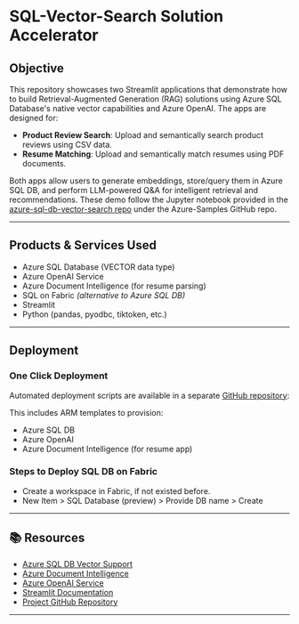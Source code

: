 # SQL-Vector-Search Solution Accelerator

## Objective

This repository showcases two Streamlit applications that demonstrate how to build Retrieval-Augmented Generation (RAG) solutions using Azure SQL Database's native vector capabilities and Azure OpenAI. The apps are designed for:
- **Product Review Search**: Upload and semantically search product reviews using CSV data.
- **Resume Matching**: Upload and semantically match resumes using PDF documents.

Both apps allow users to generate embeddings, store/query them in Azure SQL DB, and perform LLM-powered Q&A for intelligent retrieval and recommendations.
These demo follow the Jupyter notebook provided in the [azure-sql-db-vector-search repo](https://github.com/Azure-Samples/azure-sql-db-vector-search/tree/main) under the Azure-Samples GitHub repo. 

---

## Products & Services Used

- Azure SQL Database (VECTOR data type)
- Azure OpenAI Service
- Azure Document Intelligence (for resume parsing)
- SQL on Fabric *(alternative to Azure SQL DB)*
- Streamlit
- Python (pandas, pyodbc, tiktoken, etc.)

---

## Deployment

### One Click Deployment
Automated deployment scripts are available in a separate [GitHub repository](https://github.com/Kushagra-2000/ARM_SQL_OpenAI):

This includes ARM templates to provision:
- Azure SQL DB
- Azure OpenAI
- Azure Document Intelligence (for resume app)

### Steps to Deploy SQL DB on Fabric
- Create a workspace in Fabric, if not existed before.
- New Item > SQL Database (preview) > Provide DB name > Create

---

## 📚 Resources

- [Azure SQL DB Vector Support](https://devblogs.microsoft.com/azure-sql/eap-for-vector-support-refresh-introducing-vector-type/)
- [Azure Document Intelligence](https://learn.microsoft.com/azure/ai-services/document-intelligence/)
- [Azure OpenAI Service](https://learn.microsoft.com/azure/ai-services/openai/)
- [Streamlit Documentation](https://docs.streamlit.io/)
- [Project GitHub Repository](https://github.com/Azure-Samples/azure-sql-db-vector-search/tree/main/RAG-with-Documents)

---
